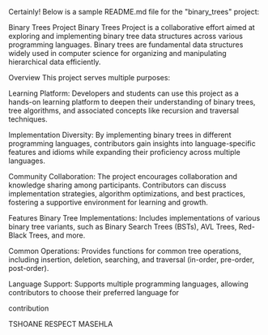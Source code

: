 
Certainly! Below is a sample README.md file for the "binary_trees" project:

Binary Trees Project
Binary Trees Project is a collaborative effort aimed at exploring and implementing binary tree data structures across various programming languages. Binary trees are fundamental data structures widely used in computer science for organizing and manipulating hierarchical data efficiently.

Overview
This project serves multiple purposes:

Learning Platform: Developers and students can use this project as a hands-on learning platform to deepen their understanding of binary trees, tree algorithms, and associated concepts like recursion and traversal techniques.

Implementation Diversity: By implementing binary trees in different programming languages, contributors gain insights into language-specific features and idioms while expanding their proficiency across multiple languages.

Community Collaboration: The project encourages collaboration and knowledge sharing among participants. Contributors can discuss implementation strategies, algorithm optimizations, and best practices, fostering a supportive environment for learning and growth.

Features
Binary Tree Implementations: Includes implementations of various binary tree variants, such as Binary Search Trees (BSTs), AVL Trees, Red-Black Trees, and more.

Common Operations: Provides functions for common tree operations, including insertion, deletion, searching, and traversal (in-order, pre-order, post-order).

Language Support: Supports multiple programming languages, allowing contributors to choose their preferred language for

contribution

TSHOANE RESPECT MASEHLA
